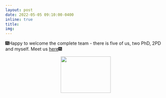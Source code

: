 ```yaml
---
layout: post
date: 2022-05-05 09:10:00-0400
inline: true
title:
img:
---
```


🎆Happy to welcome the complete team - there is five of us, two PhD, 2PD and myself. Meet us [here](https://rafalkucharskipk.github.io/group/)🎆
<center><img src="{{ site.baseurl }}/assets/img/team.jpg" height="115" width="157"></center>
